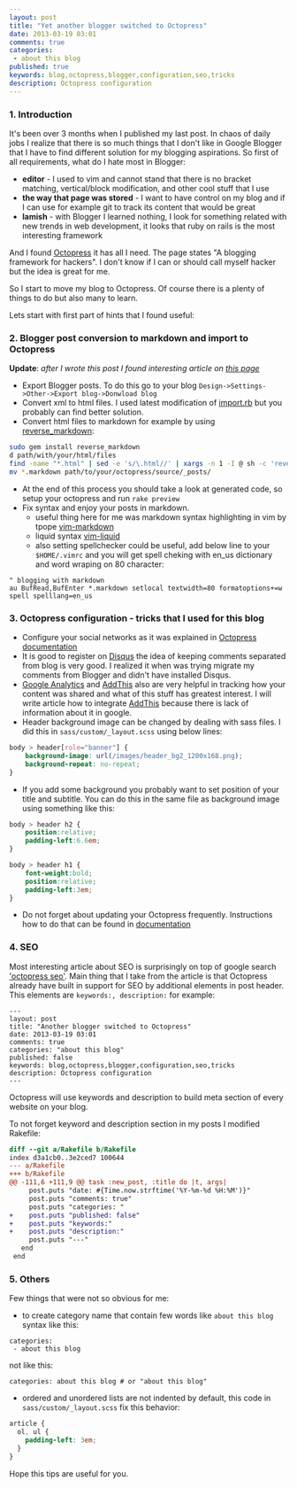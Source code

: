 ```yaml
---
layout: post
title: "Yet another blogger switched to Octopress"
date: 2013-03-19 03:01
comments: true
categories:
 - about this blog
published: true
keywords: blog,octopress,blogger,configuration,seo,tricks
description: Octopress configuration
---
```


### 1. Introduction ###
It's been over 3 months when I published my last post. In chaos of daily jobs I 
realize that there is so much things that I don't like in Google Blogger that I 
have to find different solution for my blogging aspirations. So first of all 
requirements, what do I hate most in Blogger:

   * __editor__ - I used to vim and cannot stand that there is no bracket matching,
vertical/block modification, and other cool stuff that I use
   * __the way that page was stored__ - I want to have control on my blog and if I can 
use for example git to track its content that would be great
   *  __lamish__ - with Blogger I learned nothing, I look for something related with new 
trends in web development, it looks that ruby on rails is the most interesting 
framework

And I found [Octopress](http://octopress.org) it has all I need. The page states 
"A blogging framework for hackers". I don't know if I can or should call myself 
hacker but the idea is great for me.

So I start to move my blog to Octopress. Of course there is a plenty of things 
to do but also many to learn.

Lets start with first part of hints that I found useful:

### 2. Blogger post conversion to markdown and import to Octopress ###
__Update__: _after I wrote this post I found interesting article on [this page](https://github.com/mojombo/jekyll/wiki/blog-migrations)_

* Export Blogger posts. 
To do this go to your blog `Design->Settings->Other->Export blog->Donwload blog`
* Convert xml to html files.
I used latest modification of [import.rb](https://gist.github.com/dnagir/1765496/forks)
but you probably can find better solution.
* Convert html files to markdown for example by using [reverse_markdown](https://github.com/xijo/reverse_markdown):
```bash
sudo gem install reverse_markdown
d path/with/your/html/files
find -name "*.html" | sed -e 's/\.html//' | xargs -n 1 -I @ sh -c 'reverse_markdown @.html > @.markdown'
mv *.markdown path/to/your/octopress/source/_posts/
```
* At the end of this process you should take a look at generated code, so setup 
  your octopress and run `rake preview`
* Fix syntax and enjoy your posts in markdown.
    * useful thing here for me was markdown syntax highlighting in vim by tpope
    [vim-markdown](https://github.com/tpope/vim-markdown)
    * liquid syntax [vim-liquid](https://github.com/tpope/vim-liquid)
    * also setting spellchecker could be useful, add below line to your `$HOME/.vimrc`
    and you will get spell cheking with en_us dictionary and word wraping on 80 
    character:
```
" blogging with markdown
au BufRead,BufEnter *.markdown setlocal textwidth=80 formatoptions+=w spell spelllang=en_us
```
### 3. Octopress configuration - tricks that I used for this blog ###
* Configure your social networks as it was explained in [Octopress documentation](http://octopress.org/docs/configuring)
* It is good to register on [Disqus](http://disqus.com/) the idea of keeping 
comments separated from blog is very good. I realized it when was trying 
migrate my comments from Blogger and didn't have installed Disqus.
* [Google Analytics](http://www.google.com/analytics/) and [AddThis](http://www.addthis.com/)
also are very helpful in tracking how your content was shared and what of this 
stuff has greatest interest. I will write article how to integrate [AddThis](http://www.addthis.com/)
because there is lack of information about it in google.
* Header background image can be changed by dealing with sass files. I did this 
in `sass/custom/_layout.scss` using below lines:
```css
body > header[role="banner"] {
    background-image: url(/images/header_bg2_1200x168.png);
    background-repeat: no-repeat;
}
```
* If you add some background you probably want to set position of your title and 
  subtitle. You can do this in the same file as background image using something 
  like this:
```css
body > header h2 {
    position:relative;
    padding-left:6.6em;
}

body > header h1 {
    font-weight:bold;
    position:relative;
    padding-left:3em;
}
```
* Do not forget about updating your Octopress frequently. Instructions how to do
  that can be found in [documentation](http://octopress.org/docs/updating/)

### 4. SEO ###
Most interesting article about SEO is surprisingly on top of google search ['octopress seo'](http://www.yatishmehta.in/seo-for-octopress).
Main thing that I take from the article is that Octopress already have built in
support for SEO by additional elements in post header. This elements are `keywords:, description:`
for example:
```
---
layout: post
title: "Another blogger switched to Octopress"
date: 2013-03-19 03:01
comments: true
categories: "about this blog"
published: false
keywords: blog,octopress,blogger,configuration,seo,tricks
description: Octopress configuration
---
```
Octopress will use keywords and description to build meta section of every 
website on your blog.

To not forget keyword and description section in my posts I modified Rakefile:
```diff
diff --git a/Rakefile b/Rakefile
index d3a1cb0..3e2ced7 100644
--- a/Rakefile
+++ b/Rakefile
@@ -111,6 +111,9 @@ task :new_post, :title do |t, args|
     post.puts "date: #{Time.now.strftime('%Y-%m-%d %H:%M')}"
     post.puts "comments: true"
     post.puts "categories: "
+    post.puts "published: false"
+    post.puts "keywords:"
+    post.puts "description:"
     post.puts "---"
   end
 end
```

### 5. Others ###
Few things that were not so obvious for me:

* to create category name that contain few words like `about this blog` syntax 
like this:
```
categories:
 - about this blog
```
not like this:
```
categories: about this blog # or "about this blog"
```
* ordered and unordered lists are not indented by default, this code in `sass/custom/_layout.scss`
fix this behavior:
```css
article {
  ol, ul {
    padding-left: 3em;
  }
}
```

Hope this tips are useful for you.
